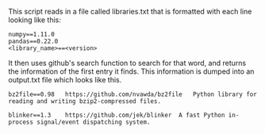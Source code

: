 
This script reads in a file called libraries.txt that is formatted with each line looking like this:
```
numpy==1.11.0
pandas==0.22.0
<library_name>==<version>
```
It then uses github's search function to search for that word, and returns the information of the first entry it finds. This information is dumped into an output.txt file which looks like this. 

```
bz2file==0.98	https://github.com/nvawda/bz2file	Python library for reading and writing bzip2-compressed files.

blinker==1.3	https://github.com/jek/blinker	A fast Python in-process signal/event dispatching system.
```

